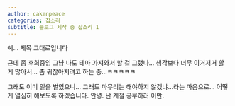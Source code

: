 ```yaml
---
author: cakenpeace
categories: 잡소리
subtitle: 블로그 제작 중 잡소리 1
---
```


예... 제목 그대로입니다

근데 좀 후회중임 그냥 나도 테마 가져와서 할 걸 그랬나... 생각보다 너무 이거저거 할 게 많아서... 좀 귀찮아지려고 하는 중...ㅋㅋㅋㅋㅋ

그래도 이미 일을 벌였으니... 그래도 마무리는 해야하지 않겠냐...라는 마음으로... 어떻게 열심히 해보도록 하겠습니다.
안녕. 난 계절 공부하러 이만.